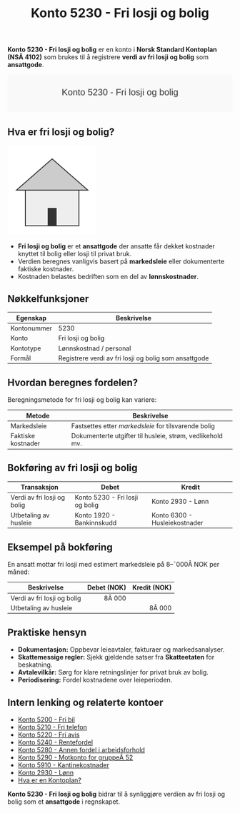 ﻿---
title: "Konto 5230 - Fri losji og bolig"
seoTitle: "5230-fri-losji-og-bolig"
description: '**Konto 5230 - Fri losji og bolig** er en konto i **Norsk Standard Kontoplan (NSÂ 4102)** som brukes til å registrere **verdi av fri losji og bolig** som **ans...'
---

**Konto 5230 - Fri losji og bolig** er en konto i **Norsk Standard Kontoplan (NSÂ 4102)** som brukes til å registrere **verdi av fri losji og bolig** som **ansattgode**.

![Illustrasjon av konto 5230 Fri losji og bolig](5230-fri-losji-og-bolig-image.svg)

## Hva er fri losji og bolig?

![Illustrasjon av hus for fri losji og bolig](5230-fri-losji-og-bolig-house.svg)

* **Fri losji og bolig** er et **ansattgode** der ansatte får dekket kostnader knyttet til bolig eller losji til privat bruk.
* Verdien beregnes vanligvis basert på **markedsleie** eller dokumenterte faktiske kostnader.
* Kostnaden belastes bedriften som en del av **lønnskostnader**.

## Nøkkelfunksjoner

| Egenskap      | Beskrivelse                                           |
|---------------|-------------------------------------------------------|
| Kontonummer   | 5230                                                  |
| Konto         | Fri losji og bolig                                    |
| Kontotype     | Lønnskostnad / personal                               |
| Formål        | Registrere verdi av fri losji og bolig som ansattgode |

## Hvordan beregnes fordelen?

Beregningsmetode for fri losji og bolig kan variere:

| Metode                       | Beskrivelse                                                               |
|------------------------------|---------------------------------------------------------------------------|
| Markedsleie                  | Fastsettes etter *markedsleie* for tilsvarende bolig                      |
| Faktiske kostnader           | Dokumenterte utgifter til husleie, strøm, vedlikehold mv.                  |

## Bokføring av fri losji og bolig

| Transaksjon                  | Debet                               | Kredit                          |
|------------------------------|-------------------------------------|---------------------------------|
| Verdi av fri losji og bolig  | Konto 5230 - Fri losji og bolig     | Konto 2930 - Lønn               |
| Utbetaling av husleie        | Konto 1920 - Bankinnskudd           | Konto 6300 - Husleiekostnader   |

## Eksempel på bokføring

En ansatt mottar fri losji med estimert markedsleie på 8–¯000Â NOK per måned:

| Beskrivelse                  | Debet (NOK) | Kredit (NOK) |
|------------------------------|-----------:|-------------:|
| Verdi av fri losji og bolig  |       8Â 000 |              |
| Utbetaling av husleie        |            |        8Â 000 |

## Praktiske hensyn

* **Dokumentasjon:** Oppbevar leieavtaler, fakturaer og markedsanalyser.
* **Skattemessige regler:** Sjekk gjeldende satser fra **Skatteetaten** for beskatning.
* **Avtalevilkår:** Sørg for klare retningslinjer for privat bruk av bolig.
* **Periodisering:** Fordel kostnadene over leieperioden.

## Intern lenking og relaterte kontoer

* [Konto 5200 - Fri bil](/blogs/kontoplan/5200-fri-bil "Konto 5200 - Fri bil: Regnskapsføring av firmabil som ansattgode i Norsk kontoplan")
* [Konto 5210 - Fri telefon](/blogs/kontoplan/5210-fri-telefon "Konto 5210 - Fri telefon: Regnskapsføring av fri telefon som ansattgode i Norsk kontoplan")
* [Konto 5220 - Fri avis](/blogs/kontoplan/5220-fri-avis "Konto 5220 - Fri avis: Regnskapsføring av fri avis som ansattgode i Norsk kontoplan")
* [Konto 5240 - Rentefordel](/blogs/kontoplan/5240-rentefordel "Konto 5240 - Rentefordel: Regnskapsføring av rentefordel som ansattgode i Norsk kontoplan")
* [Konto 5280 - Annen fordel i arbeidsforhold](/blogs/kontoplan/5280-annen-fordel-i-arbeidsforhold "Konto 5280 - Annen fordel i arbeidsforhold: Regnskapsføring av øvrige ansattfordeler i Norsk kontoplan")
* [Konto 5290 - Motkonto for gruppeÂ 52](/blogs/kontoplan/5290-motkonto-for-gruppe-52 "Konto 5290 - Motkonto for gruppe 52: Regnskapsføring av motkonto for gruppe 52 ansattgoder i Norsk kontoplan")
* [Konto 5910 - Kantinekostnader](/blogs/kontoplan/5910-kantinekostnader "Konto 5910 - Kantinekostnader")
* [Konto 2930 - Lønn](/blogs/kontoplan/2930-lonn "Konto 2930 - Lønn")
* [Hva er en Kontoplan?](/blogs/regnskap/hva-er-kontoplan "Hva er en Kontoplan? Komplett Guide til Kontoplaner i Norsk Regnskap")

**Konto 5230 - Fri losji og bolig** bidrar til å synliggjøre verdien av fri losji og bolig som et **ansattgode** i regnskapet.






